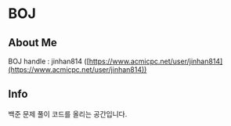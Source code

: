 # BOJ

## About Me

BOJ handle : jinhan814 ([https://www.acmicpc.net/user/jinhan814](https://www.acmicpc.net/user/jinhan814))

## Info

백준 문제 풀이 코드를 올리는 공간입니다.